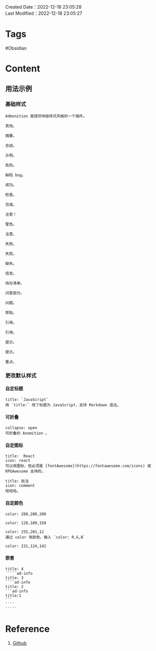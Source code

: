 Created Date：2022-12-18 23:05:28  
Last Modified：2022-12-18 23:05:27

# Tags

#Obsidian

# Content

## 用法示例

### 基础样式

```ad-note
Admonition 是提供块级样式风格的一个插件。
```

```ad-seealso
其他。
```

```ad-abstract
摘要。
```

```ad-summary
总结。
```

```ad-example
示例。
```

```ad-danger
危险。
```

```ad-bug
缺陷 bug。
```

```ad-success
成功。
```

```ad-check
检查。
```

```ad-done
完成。
```

```ad-caution
注意！
```

```ad-warning
警告。
```

```ad-attention
注意。
```

```ad-failure
失败。
```

```ad-fail
失败。
```

```ad-missing
缺失。
```

```ad-info
信息。
```

```ad-todo
待办清单。
```

```ad-faq
问答部分。
```

```ad-question
问题。
```

```ad-help
帮助。
```

```ad-cite
引用。
```

```ad-quote
引用。
```

```ad-hint
提示。
```

```ad-tip
提示。
```

```ad-important
重点。
```

### 更改默认样式

#### 自定标题

```ad-note
title: `JavaScript`
用 `title:` 改了标题为 JavaScript，支持 Markdown 语法。
```

#### 可折叠

```ad-faq
collapse: open
可折叠的 Anomition 。
```

#### 自定图标

```ad-info
title:  React
icon: react
可以改图标，但必须是 [fontAwesome](https://fontawesome.com/icons) 或 RPGAwesome 支持的。
```

```ad-info
title: 批注
icon: comment
哈哈哈。
```

#### 自定颜色

```ad-info
color: 200,200,200

```

```ad-info
color: 128,109,158
```

```ad-info
color: 255,201,12
通过 color 改颜色，输入 `color: R,G,B`
```

```ad-info
color: 231,124,142
```

#### 嵌套

``````ad-info
title: 4
`````ad-info
title: 3
````ad-info
title: 2
```ad-info
title:1
```
````
`````
``````

# Reference

1) [Github](https://github.com/valentine195/obsidian-admonition)

